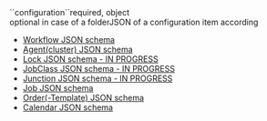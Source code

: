 <tr><td>``configuration``</td><td>required, object<br/>optional in case of a folder</td><td>JSON of a configuration item according
<ul>
	<li><a href="../../../../jobscheduler/schemas/workflow/workflow-schema.json" target="workflow">Workflow JSON schema</a></li>
	<li><a href="../../../../jobscheduler/schemas/agent/agentRef-schema.json" target="agent">Agent(cluster) JSON schema</a></li>
	<li><a href="../../../../jobscheduler/schemas/lock/lock-schema.json" target="jobclass">Lock JSON schema - IN PROGRESS</a></li>
	<li><a href="../../../../jobscheduler/schemas/jobclass/jobClass-schema.json" target="jobclass">JobClass JSON schema - IN PROGRESS</a></li>
	<li><a href="../../../../jobscheduler/schemas/junction/junction-schema.json" target="junction">Junction JSON schema - IN PROGRESS</a></li>
	<li><a href="../../../../jobscheduler/schemas/job/job-schema.json" target="job">Job JSON schema</a></li>
	<li><a href="../../../../orderManagement/schemas/orders/orderTemplate-schema.json" target="order">Order(-Template) JSON schema</a></li>
	<li><a href="../../../../joc/schemas/calendar/calendar-schema.json" target="calendar">Calendar JSON schema</a></li>
</ul>
</td><td></td><td></td></tr>
